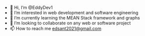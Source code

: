 - 👋 Hi, I’m @EddyDev1
- 👀 I’m interested in web development and software engineering
- 🌱 I’m currently learning the MEAN Stack framework and graphs
- 💞️ I’m looking to collaborate on any web or software project
- 📫 How to reach me edsant2021@gmail.com

<!---
EddyDev1/EddyDev1 is a ✨ special ✨ repository because its `README.md` (this file) appears on your GitHub profile.
You can click the Preview link to take a look at your changes.
--->
